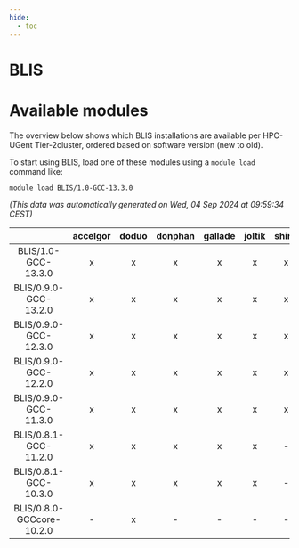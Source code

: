 ```yaml
---
hide:
  - toc
---
```


BLIS
====

# Available modules


The overview below shows which BLIS installations are available per HPC-UGent Tier-2cluster, ordered based on software version (new to old).

To start using BLIS, load one of these modules using a `module load` command like:

```shell
module load BLIS/1.0-GCC-13.3.0
```

*(This data was automatically generated on Wed, 04 Sep 2024 at 09:59:34 CEST)*  

| |accelgor|doduo|donphan|gallade|joltik|shinx|skitty|
| :---: | :---: | :---: | :---: | :---: | :---: | :---: | :---: |
|BLIS/1.0-GCC-13.3.0|x|x|x|x|x|x|x|
|BLIS/0.9.0-GCC-13.2.0|x|x|x|x|x|x|x|
|BLIS/0.9.0-GCC-12.3.0|x|x|x|x|x|x|x|
|BLIS/0.9.0-GCC-12.2.0|x|x|x|x|x|x|x|
|BLIS/0.9.0-GCC-11.3.0|x|x|x|x|x|x|x|
|BLIS/0.8.1-GCC-11.2.0|x|x|x|x|x|-|x|
|BLIS/0.8.1-GCC-10.3.0|x|x|x|x|x|-|x|
|BLIS/0.8.0-GCCcore-10.2.0|-|x|-|-|-|-|-|
